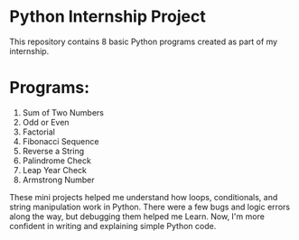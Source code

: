 # Python Internship Project
This repository contains 8 basic Python programs created as part of my internship. 

# Programs:
1. Sum of Two Numbers
2. Odd or Even
3. Factorial
4. Fibonacci Sequence
5. Reverse a String
6. Palindrome Check
7. Leap Year Check
8. Armstrong Number

These mini projects helped me understand how loops, conditionals, and string manipulation work in Python. There were a few bugs and logic errors along the way, but debugging them helped me Learn. Now, I'm more confident in writing and explaining simple Python code.
